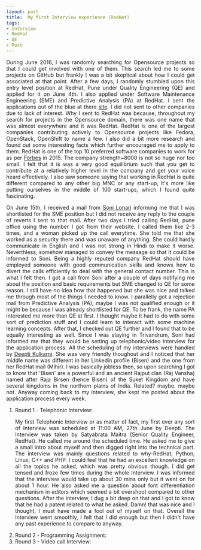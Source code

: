 ```yaml
---
layout: post
title:  My first Interview experience (RedHat)
tags:
- Interview
- RedHat
- QE
- Post
---
```


<p align="justify">During June 2016, I was randomly searching for Opensource projects so that I could get involved with one of them. This search led me to some projects on GitHub but frankly I was a bit skeptical about how I could get associated at that point. After a few days, I randomly stumbled upon this entry level position at RedHat, Pune under Quality Engineering (QE) and applied for it on June 4th. I also applied under Software Maintenance Engineering (SME) and Predictive Analysis (PA) at RedHat. I sent the applications out of the blue at there <a href="http://redhat.jobs/" target="_blank">site</a>.
I did not sent to other companies due to lack of interest. Why I sent to RedHat was because, throughout my search for projects in the Opensource domain, there was one name that was almost everywhere and it was RedHat. RedHat is one of the largest companies contributing actively to Opensource projects like Fedora, OpenStack, OpenShift to name a few. I also did a bit more research and found out some interesting facts which further encouraged me to apply to them. RedHat is one of the top 10 preferred software companies to work for as per <a href="http://www.forbes.com/sites/louiscolumbus/2015/06/15/the-best-software-companies-to-work-for-in-2015/" target="_blank">Forbes</a> in 2015. The company strength~8000 is not so huge nor too small. I felt that it is was a very good equilibrium such that you get to contribute at a relatively higher level in the company and get your voice heard effectively. I also saw someone saying that working in RedHat is quite different compared to any other big MNC or any start-up, it's more like putting ourselves in the middle of 100 start-ups, which I found quite fascinating.</p> 

<p align="justify">On June 15th, I received a mail from <a href="https://www.linkedin.com/in/soni-lonari-97096751" target="_blank">Soni Lonari</a> informing me that I was shortlisted for the SME position but I did not receive any reply to the couple of reverts I sent to that mail. After two days I tried calling RedHat, pune office using the number I got from their website. I called them like 2-3 times, and a woman picked up the call everytime. She told me that she worked as a security there and was unaware of anything. She could hardly communicate in English and I was not strong in Hindi to make it worse. Neverthless, somehow managed to convey the message so that it could be informed to Soni. Being a highly reputed company RedHat should have employed someone with good communication skills and knows how to divert the calls efficiently to deal with the general contact number. This is what I felt then. I got a call from Soni after a couple of days notifying me about the position and basic requirements but SME changed to QE for some reason. I still have no idea how that happened but she was nice and talked me through most of the things I needed to know. I parallelly got a rejection mail from Predictive Analysis (PA), maybe I was not qualified enough or it might be because I was already shortlisted for QE. To be frank, the name PA interested me more than QE at first. I thought maybe it had to do with some sort of prediction stuff and I could learn to interact with some machine learning concepts. After that, I checked out QE further and I found that to be equally interesting as well. Since I was staying in Trivandrum, Soni had informed me that they would be setting up telephonic/video interview for the application process. All the scheduling of my interviews were handled by
<a href="https://www.linkedin.com/in/deepti-bisen-kulkarni-29789a25" target="_blank">Deepti Kulkarni</a>. She was very friendly thoughout and I noticed that her middle name was different in her Linkedin profile (Bisen) and the one from her RedHat mail (Mihir). I was basically jobless then, so upon searching I got to know that 'Bisen' are a powerful and an ancient Rajput clan (Raj Vansha) named after Raja Birsen (hence Bisen) of the Suket Kingdom and have several kingdoms in the northern plains of India. Related? maybe. maybe not. Anyway coming back to my interview, she kept me posted about the application process every week.</p>

<ol>
<li>Round 1 - Telephonic Interview:</li>
<p align="justify">My first Telephonic Interview or as matter of fact, my first ever any sort of Interview was scheduled at 11:00 AM, 27th June by Deepti. The Interview was taken by Satyabrata Maitra (Senior Quality Engineer, RedHat). He called me around the scheduled time. He asked me to give a small intro about myself and then digged right into the technical part. The interview was mainly questions related to why-RedHat, Python, Linux, C++ and PHP. I could feel that he had an excellent knowledge on all the topics he asked, which was pretty obvious though. I did get tensed and froze few times during the whole Interview. I was informed that the interview would take up about 30 mins only but it went on for about 1 hour. He also asked me a question about font differentiation mechanism in editors which seemed a bit overshoot compared to other questions. After the interview, I dug a bit deep on that and I got to know that he had a patent related to what he asked. Damn! that was nice and I thought, I must have made a fool out of myself on that. Overall the Interview went smoothly, I felt that I did enough but then I didn't have any past experience to compare to anyway.</p>

<li>Round 2 - Programming Assignment:</li>

<li>Round 3 - Video call Interview:</li>
</ol> 
